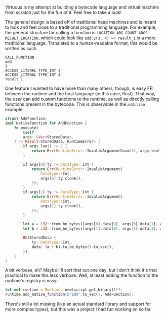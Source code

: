Virtuous is my attempt at building a bytecode language and virtual machine from scratch just for the fun of it. Feel free to take a look!

The general design is based off of traditional heap machines and is meant to look and feel close to a traditional programming language. For example, the general structure for calling a function is `LOCATION ARG_COUNT ARGS RESULT_LOCATION`, which could look like `add:2(3, 4) => result_1` in a more traditional language. Translated to a human-readable format, this would be written as such:

```
CALL_FUNCTION
add
2
ACCESS_LITERAL TYPE_INT 3
ACCESS_LITERAL TYPE_INT 4
result_1
```

One feature I wanted to have more than many others, though, is easy FFI between the runtime and the host language (in this case, Rust). That way, the user can add custom functions to the runtime, as well as directly calling functions present in the bytecode. This is observable in the `addition` example:

```Rust
struct AddFunction;
impl NativeFunction for AddFunction {
    fn execute(
        &self,
        args: &Vec<StoredData>,
    ) -> Result<StoredData, RuntimeError> {
        if args.len() != 2 {
            return Err(RuntimeError::InvalidArgumentCount(2, args.len() as u8));
        }

        if args[0].ty != DataType::Int {
            return Err(RuntimeError::InvalidArgument(
                DataType::Int,
                args[0].ty.clone(),
            ));
        }
        if args[1].ty != DataType::Int {
            return Err(RuntimeError::InvalidArgument(
                DataType::Int,
                args[1].ty.clone(),
            ));
        }

        let a = i32::from_be_bytes([args[0].data[0], args[0].data[1], args[0].data[2], args[0].data[3]]);
        let b = i32::from_be_bytes([args[1].data[0], args[1].data[1], args[1].data[2], args[1].data[3]]);

        Ok(StoredData {
            ty: DataType::Int,
            data: (a + b).to_be_bytes().to_vec(),
        })
    }
}
```

A bit verbose, eh? Maybe I'll sort that out one day, but I don't think it's that practical to make this less verbose. Well, at least adding the function to the runtime's registry is easy:

```Rust
let mut runtime = Runtime::new(script.get_binary())?;
runtime.add_native_function(b"add".to_vec(), AddFunction);
```

There's still a lot missing (like an actual standard library and support for more complex types), but this was a project I had fun working on so far.